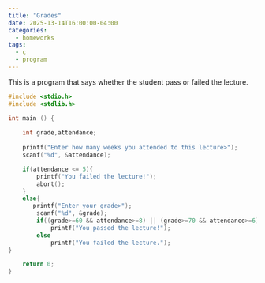 ```yaml
---
title: "Grades"
date: 2025-13-14T16:00:00-04:00
categories:
  - homeworks
tags:
  - c
  - program
---
```


This is a program that says whether the student pass or failed the lecture.

  
```c
#include <stdio.h>
#include <stdlib.h>

int main () {
	
	int grade,attendance;
	
	printf("Enter how many weeks you attended to this lecture>");
	scanf("%d", &attendance);

	if(attendance <= 5){
		printf("You failed the lecture!");
		abort();
	}
	else{ 
	   printf("Enter your grade>");
		scanf("%d", &grade);	
		if((grade>=60 && attendance>=8) || (grade>=70 && attendance>=6))
			printf("You passed the lecture!");
		else     
			printf("You failed the lecture.");
}

	return 0;
}

```
